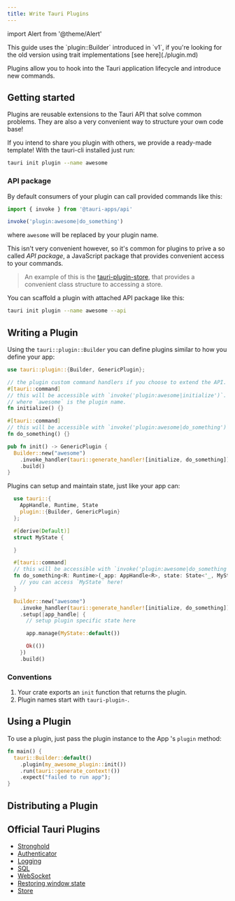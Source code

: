 ```yaml
---
title: Write Tauri Plugins
---
```


import Alert from '@theme/Alert'

<Alert title="Note" icon="info-alt">
This guide uses the `plugin::Builder` introduced in `v1`, if you're looking for the old version using trait implementations [see here](./plugin.md)
</Alert>

Plugins allow you to hook into the Tauri application lifecycle and introduce new commands.

## Getting started

Plugins are reusable extensions to the Tauri API that solve common problems. They are also a very convenient way to structure your own code base!

If you intend to share you plugin with others, we provide a ready-made template! With the tauri-cli installed just run:

```sh
tauri init plugin --name awesome
```

### API package

By default consumers of your plugin can call provided commands like this:

```ts
import { invoke } from '@tauri-apps/api'

invoke('plugin:awesome|do_something')
```
where `awesome` will be replaced by your plugin name.

This isn't very convenient however, so it's common for plugins to prive a so called *API package*, a JavaScript package that provides convenient access to your commands.

> An example of this is the [tauri-plugin-store](https://github.com/tauri-apps/tauri-plugin-store), that provides a convenient class structure to accessing a store.

You can scaffold a plugin with attached API package like this:

```sh
tauri init plugin --name awesome --api
```

## Writing a Plugin

Using the `tauri::plugin::Builder` you can define plugins similar to how you define your app:

```rust
use tauri::plugin::{Builder, GenericPlugin};

// the plugin custom command handlers if you choose to extend the API.
#[tauri::command]
// this will be accessible with `invoke('plugin:awesome|initialize')`.
// where `awesome` is the plugin name.
fn initialize() {}

#[tauri::command]
// this will be accessible with `invoke('plugin:awesome|do_something')`.
fn do_something() {}

pub fn init() -> GenericPlugin {
  Builder::new("awesome")
    .invoke_handler(tauri::generate_handler![initialize, do_something])
    .build()
}
```

Plugins can setup and maintain state, just like your app can:

```rust
  use tauri::{
    AppHandle, Runtime, State
    plugin::{Builder, GenericPlugin}
  };

  #[derive(Default)]
  struct MyState {

  }

  #[tauri::command]
  // this will be accessible with `invoke('plugin:awesome|do_something')`.
  fn do_something<R: Runtime>(_app: AppHandle<R>, state: State<'_, MyState>) {
    // you can access `MyState` here!
  }

  Builder::new("awesome")
    .invoke_handler(tauri::generate_handler![initialize, do_something])
    .setup(|app_handle| {
      // setup plugin specific state here

      app.manage(MyState::default())

      Ok(())
    })
    .build()
```

### Conventions

1. Your crate exports an `init` function that returns the plugin.
2. Plugin names start with `tauri-plugin-`.

## Using a Plugin

To use a plugin, just pass the plugin instance to the App
's `plugin` method:

```rust
fn main() {
  tauri::Builder::default()
    .plugin(my_awesome_plugin::init())
    .run(tauri::generate_context!())
    .expect("failed to run app");
}
```

## Distributing a Plugin

## Official Tauri Plugins

- [Stronghold](https://github.com/tauri-apps/tauri-plugin-stronghold)
- [Authenticator](https://github.com/tauri-apps/tauri-plugin-authenticator)
- [Logging](https://github.com/tauri-apps/tauri-plugin-log)
- [SQL](https://github.com/tauri-apps/tauri-plugin-sql)
- [WebSocket](https://github.com/tauri-apps/tauri-plugin-websocket)
- [Restoring window state](https://github.com/tauri-apps/tauri-plugin-window-state)
- [Store](https://github.com/tauri-apps/tauri-plugin-store)
